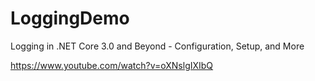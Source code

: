 # LoggingDemo
Logging in .NET Core 3.0 and Beyond - Configuration, Setup, and More

https://www.youtube.com/watch?v=oXNslgIXIbQ
